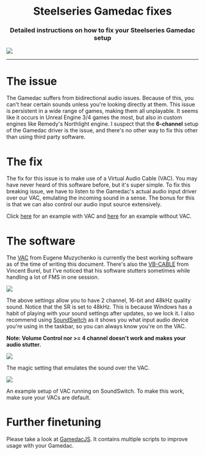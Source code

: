 <h1 align="center">Steelseries Gamedac fixes</h1>
<h3 align="center">Detailed instructions on how to fix your Steelseries Gamedac setup</h3>

![](https://i.ibb.co/gJ1nN33/a.png)

---

# The issue

The Gamedac suffers from bidirectional audio issues. Because of this, you can't hear certain sounds unless you're looking directly at them. This issue is persistent in a wide range of games, making them all unplayable. It seems like it occurs in Unreal Engine 3/4 games the most, but also in custom engines like Remedy's Northlight engine. I suspect that the **6-channel** setup of the Gamedac driver is the issue, and there's no other way to fix this other than using third party software.

# The fix

The fix for this issue is to make use of a Virtual Audio Cable (VAC). You may have never heard of this software before, but it's super simple. To fix this breaking issue, we have to listen to the Gamedac's actual audio input driver over our VAC, emulating the incoming sound in a sense. The bonus for this is that we can also control our audio input source extensively.

Click [here](https://streamable.com/k34wpy) for an example with VAC and [here](https://streamable.com/etkqk6) for an example without VAC.

# The software

The [VAC](https://en.wikipedia.org/wiki/Virtual_Audio_Cable) from Eugene Muzychenko is currently the best working software as of the time of writing this document. There's also the [VB-CABLE](https://vb-audio.com/Cable/index.htm) from Vincent Burel, but I've noticed that his software stutters sometimes while handling a lot of FMS in one session.

![](https://i.ibb.co/VJ05nQX/image.png)

The above settings allow you to have 2 channel, 16-bit and 48kHz quality sound. Notice that the SR is set to 48kHz. This is because Windows has a habit of playing with your sound settings after updates, so we lock it. I also recommend using [SoundSwitch](https://www.soundswitch.com/) as it shows you what input audio device you're using in the taskbar, so you can always know you're on the VAC.

**Note: Volume Control nor >= 4 channel doesn't work and makes your audio stutter.**

![](https://i.ibb.co/BVcTg6z/image.png)

The magic setting that emulates the sound over the VAC.

![](https://i.ibb.co/sFrvzHz/image.png)

An example setup of VAC running on SoundSwitch. To make this work, make sure your VACs are default.

# Further finetuning

Please take a look at [GamedacJS](https://github.com/seirdotexe/GamedacJS). It contains multiple scripts to improve usage with your Gamedac.
